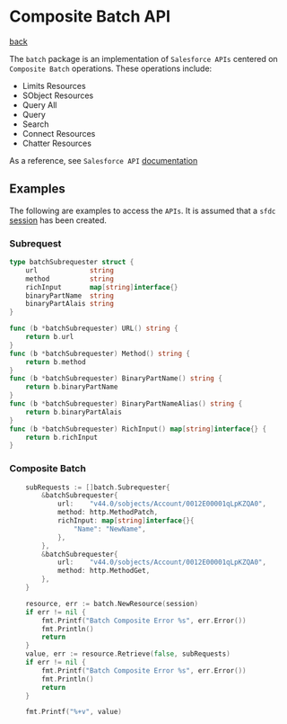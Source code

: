 # Composite Batch API
[back](../../README.md)

The `batch` package is an implementation of `Salesforce APIs` centered on `Composite Batch` operations.  These operations include:
* Limits Resources
* SObject Resources
* Query All
* Query
* Search
* Connect Resources
* Chatter Resources

As a reference, see `Salesforce API` [documentation](https://developer.salesforce.com/docs/atlas.en-us.api_rest.meta/api_rest/intro_what_is_rest_api.htm)

## Examples
The following are examples to access the `APIs`.  It is assumed that a `sfdc` [session](../../session/README.md) has been created.
### Subrequest
```go
type batchSubrequester struct {
	url             string
	method          string
	richInput       map[string]interface{}
	binaryPartName  string
	binaryPartAlais string
}

func (b *batchSubrequester) URL() string {
	return b.url
}
func (b *batchSubrequester) Method() string {
	return b.method
}
func (b *batchSubrequester) BinaryPartName() string {
	return b.binaryPartName
}
func (b *batchSubrequester) BinaryPartNameAlias() string {
	return b.binaryPartAlais
}
func (b *batchSubrequester) RichInput() map[string]interface{} {
	return b.richInput
}
```
### Composite Batch
```go
	subRequests := []batch.Subrequester{
		&batchSubrequester{
			url:    "v44.0/sobjects/Account/0012E00001qLpKZQA0",
			method: http.MethodPatch,
			richInput: map[string]interface{}{
				"Name": "NewName",
			},
		},
		&batchSubrequester{
			url:    "v44.0/sobjects/Account/0012E00001qLpKZQA0",
			method: http.MethodGet,
		},
	}

	resource, err := batch.NewResource(session)
	if err != nil {
		fmt.Printf("Batch Composite Error %s", err.Error())
		fmt.Println()
		return
	}
	value, err := resource.Retrieve(false, subRequests)
	if err != nil {
		fmt.Printf("Batch Composite Error %s", err.Error())
		fmt.Println()
		return
	}

	fmt.Printf("%+v", value)
```
